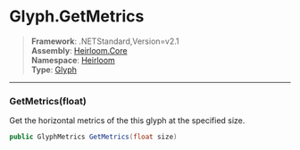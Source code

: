 # Glyph.GetMetrics

> **Framework**: .NETStandard,Version=v2.1  
> **Assembly**: [Heirloom.Core][0]  
> **Namespace**: [Heirloom][0]  
> **Type**: [Glyph][1]  

--------------------------------------------------------------------------------

### GetMetrics(float)

Get the horizontal metrics of the this glyph at the specified size.

```cs
public GlyphMetrics GetMetrics(float size)
```

[0]: ..\Heirloom.Core.md
[1]: Heirloom.Glyph.md
